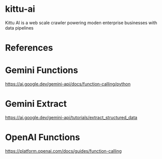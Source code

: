 # kittu-ai
Kittu AI is a web scale crawler powering moden enterprise businesses with data pipelines

# References
# Gemini Functions
https://ai.google.dev/gemini-api/docs/function-calling/python

# Gemini Extract
https://ai.google.dev/gemini-api/tutorials/extract_structured_data

# OpenAI Functions
https://platform.openai.com/docs/guides/function-calling

